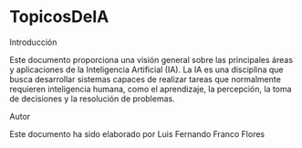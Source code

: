 # TopicosDeIA
Introducción

Este documento proporciona una visión general sobre las principales áreas y aplicaciones de la Inteligencia Artificial (IA). La IA es una disciplina que busca desarrollar sistemas capaces de realizar tareas que normalmente requieren inteligencia humana, como el aprendizaje, la percepción, la toma de decisiones y la resolución de problemas.

Autor

Este documento ha sido elaborado por Luis Fernando Franco Flores
